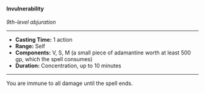#### Invulnerability
*9th-level abjuration*
___
- **Casting Time:** 1 action
- **Range:** Self
- **Components:** V, S, M (a small piece of adamantine worth at least 500 gp, which the spell consumes)
- **Duration:** Concentration, up to 10 minutes
___
You are immune to all damage until the spell ends.